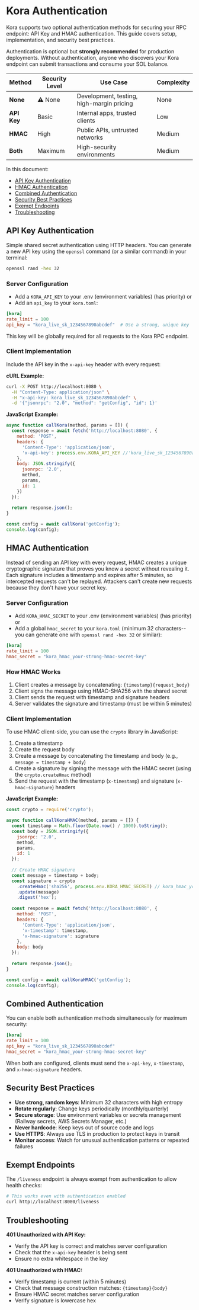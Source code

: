 # Kora Authentication

Kora supports two optional authentication methods for securing your RPC endpoint: API Key and HMAC authentication. This guide covers setup, implementation, and security best practices.

Authentication is optional but **strongly recommended** for production deployments. Without authentication, anyone who discovers your Kora endpoint can submit transactions and consume your SOL balance.

| Method | Security Level | Use Case | Complexity |
|--------|---------------|----------|------------|
| **None** | ⚠️ None | Development, testing, high-margin pricing | None |
| **API Key** | Basic | Internal apps, trusted clients | Low |
| **HMAC** | High | Public APIs, untrusted networks | Medium |
| **Both** | Maximum | High-security environments | Medium |

In this document:

- [API Key Authentication](#api-key-authentication)
- [HMAC Authentication](#hmac-authentication)
- [Combined Authentication](#combined-authentication)
- [Security Best Practices](#security-best-practices)
- [Exempt Endpoints](#exempt-endpoints)
- [Troubleshooting](#troubleshooting)

## API Key Authentication

Simple shared secret authentication using HTTP headers. You can generate a new API key using the `openssl` command (or a similar command) in your terminal:

```bash
openssl rand -hex 32
```

### Server Configuration


- Add a `KORA_API_KEY` to your .env (environment variables) (has priority)
  or
- Add an `api_key` to your `kora.toml`:

```toml
[kora]
rate_limit = 100
api_key = "kora_live_sk_1234567890abcdef"  # Use a strong, unique key
```

This key will be globally required for all requests to the Kora RPC endpoint.

### Client Implementation

Include the API key in the `x-api-key` header with every request:

**cURL Example:**
```bash
curl -X POST http://localhost:8080 \
  -H "Content-Type: application/json" \
  -H "x-api-key: kora_live_sk_1234567890abcdef" \
  -d '{"jsonrpc": "2.0", "method": "getConfig", "id": 1}'
```

**JavaScript Example:**
<!-- TODO: Update after we have TS SDK with headers -->
```javascript
async function callKora(method, params = []) {
  const response = await fetch('http://localhost:8080', {
    method: 'POST',
    headers: {
      'Content-Type': 'application/json',
      'x-api-key': process.env.KORA_API_KEY //'kora_live_sk_1234567890abcdef'
    },
    body: JSON.stringify({
      jsonrpc: '2.0',
      method,
      params,
      id: 1
    })
  });
  
  return response.json();
}

const config = await callKora('getConfig');
console.log(config);
```

## HMAC Authentication

Instead of sending an API key with every request, HMAC creates a unique cryptographic signature that proves you know a secret without revealing it. Each signature includes a timestamp and expires after 5 minutes, so intercepted requests can't be replayed. Attackers can't create new requests because they don't have your secret key.

### Server Configuration

- Add `KORA_HMAC_SECRET` to your .env (environment variables) (has priority)
  or
- Add a global `hmac_secret` to your `kora.toml` (minimum 32 characters--you can generate one with `openssl rand -hex 32` or similar):

```toml
[kora]
rate_limit = 100
hmac_secret = "kora_hmac_your-strong-hmac-secret-key"
```

### How HMAC Works

1. Client creates a message by concatenating: `{timestamp}{request_body}`
2. Client signs the message using HMAC-SHA256 with the shared secret
3. Client sends the request with timestamp and signature headers
4. Server validates the signature and timestamp (must be within 5 minutes)

### Client Implementation

To use HMAC client-side, you can use the `crypto` library in JavaScript:
1. Create a timestamp
2. Create the request body
3. Create a message by concatenating the timestamp and body (e.g., `message = timestamp + body`)
4. Create a signature by signing the message with the HMAC secret (using the `crypto.createHmac` method)
5. Send the request with the timestamp (`x-timestamp`) and signature (`x-hmac-signature`) headers

**JavaScript Example:**
<!-- TODO: Update after we have TS SDK helper -->
```javascript
const crypto = require('crypto');

async function callKoraHMAC(method, params = []) {
  const timestamp = Math.floor(Date.now() / 1000).toString();
  const body = JSON.stringify({
    jsonrpc: '2.0',
    method,
    params,
    id: 1
  });
  
  // Create HMAC signature
  const message = timestamp + body;
  const signature = crypto
    .createHmac('sha256', process.env.KORA_HMAC_SECRET) // kora_hmac_your-strong-hmac-secret-key
    .update(message)
    .digest('hex');
  
  const response = await fetch('http://localhost:8080', {
    method: 'POST',
    headers: {
      'Content-Type': 'application/json',
      'x-timestamp': timestamp,
      'x-hmac-signature': signature
    },
    body: body
  });
  
  return response.json();
}

const config = await callKoraHMAC('getConfig');
console.log(config);
```


## Combined Authentication

You can enable both authentication methods simultaneously for maximum security:

```toml
[kora]
rate_limit = 100
api_key = "kora_live_sk_1234567890abcdef"
hmac_secret = "kora_hmac_your-strong-hmac-secret-key"
```

When both are configured, clients must send the `x-api-key`, `x-timestamp`, and `x-hmac-signature` headers.

## Security Best Practices

- **Use strong, random keys**: Minimum 32 characters with high entropy
- **Rotate regularly**: Change keys periodically (monthly/quarterly)
- **Secure storage**: Use environment variables or secrets management (Railway secrets, AWS Secrets Manager, etc.)
- **Never hardcode**: Keep keys out of source code and logs
- **Use HTTPS**: Always use TLS in production to protect keys in transit
- **Monitor access**: Watch for unusual authentication patterns or repeated failures

## Exempt Endpoints

The `/liveness` endpoint is always exempt from authentication to allow health checks:

```bash
# This works even with authentication enabled
curl http://localhost:8080/liveness
```

## Troubleshooting

**401 Unauthorized with API Key:**
- Verify the API key is correct and matches server configuration
- Check that the `x-api-key` header is being sent
- Ensure no extra whitespace in the key

**401 Unauthorized with HMAC:**
- Verify timestamp is current (within 5 minutes)
- Check that message construction matches: `{timestamp}{body}`
- Ensure HMAC secret matches server configuration
- Verify signature is lowercase hex
